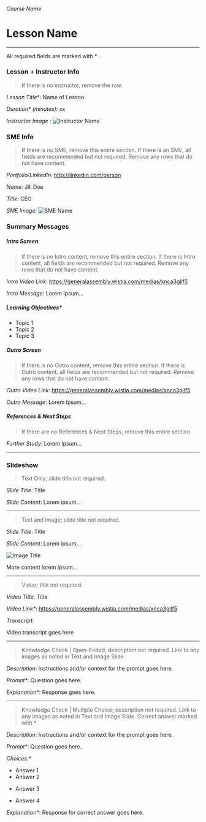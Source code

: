 ###### Course Name
# Lesson Name

---

All required fields are marked with * .

### Lesson + Instructor Info
> If there is no instructor, remove the row.

_Lesson Title_*:   Name of Lesson

_Duration* (minutes)_:  xx

_Instructor Image_ :  ![Instructor Name](assets/images/picture.jpg)



### SME Info
> If there is no SME, remove this entire section. If there is an SME, all fields are recommended but not required. Remove any rows that do not have content.

_Portfolio/LinkedIn_:  http://linkedin.com/person

_Name_:  Jill Doe

_Title_:  CEO

_SME Image_:  ![SME Name](assets/images/picture.jpg)  


### Summary Messages

##### Intro Screen
> If there is no Intro content, remove this entire section. If there is Intro content, all fields are recommended but not required. Remove any rows that do not have content.

_Intro Video Link_:  https://generalassembly.wistia.com/medias/xnca3gllf5

_Intro Message_:  Lorem Ipsum...                                       


##### Learning Objectives*

- Topic 1
- Topic 2
- Topic 3


##### Outro Screen
> If there is no Outro content, remove this entire section. If there is Outro content, all fields are recommended but not required. Remove any rows that do not have content.

_Outro Video Link_:  https://generalassembly.wistia.com/medias/xnca3gllf5

_Outro Message_:  Lorem Ipsum...


##### References & Next Steps
> If there are no References & Next Steps, remove this entire section.

_Further Study_:  Lorem Ipsum...

---

### Slideshow
> Text Only; slide title not required.

_Slide Title_:  Title

_Slide Content_:  Lorem ipsum...

---

> Text and Image; slide title not required.

_Slide Title_:  Title

_Slide Content_:  Lorem ipsum...

![Image Title](assets/images/picture.jpg)

More content lorem ipsum...


---

> Video; title not required.

_Video Title_: Title

_Video Link*_: https://generalassembly.wistia.com/medias/xnca3gllf5

_Transcript_:

Video transcript goes here

---

> Knowledge Check | Open-Ended; description not required.
> Link to any images as noted in Text and Image Slide.

_Description_:  Instructions and/or context for the prompt goes here.

_Prompt*_:  Question goes here.

_Explanation*_:  Response goes here.

---

> Knowledge Check | Multiple Choice; description not required.
> Link to any images as noted in Text and Image Slide.
> Correct answer marked with *

_Description_:  Instructions and/or context for the prompt goes here.

_Prompt*_:  Question goes here.

_Choices:*_

- Answer 1
- Answer 2
* Answer 3
- Answer 4

_Explanation*_:  Response for correct answer goes here.
